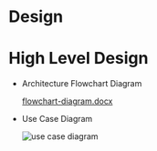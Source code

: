 # Design

# High Level Design
* Architecture Flowchart Diagram

    [flowchart-diagram.docx](https://github.com/DeepikaR24/M1_ProjectGoal_Utility/files/8037445/flowchart-diagram.docx)
    
* Use Case Diagram
    
    
    
    
    
    ![use case diagram](https://user-images.githubusercontent.com/98866123/153323603-f2348596-5847-4d6b-8fe9-60d7612d7fdd.png)

    

